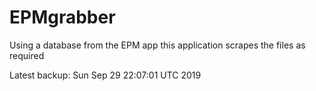 # EPMgrabber
Using a database from the EPM app this application scrapes the files as required


Latest backup: Sun Sep 29 22:07:01 UTC 2019
